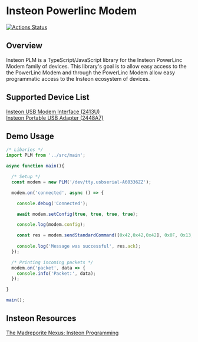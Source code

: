 # Insteon Powerlinc Modem
[![Actions Status](https://github.com/apearson/insteon-plm/workflows/CI/badge.svg)](https://github.com/apearson/insteon-plm/actions)

## Overview
Insteon PLM is a TypeScript/JavaScript library for the Insteon PowerLinc Modem family of devices.  This library's goal is to allow easy access to the the PowerLinc Modem and through the PowerLinc Modem allow easy programmatic access to the Insteon ecosystem of devices. 

## Supported Device List
[Insteon USB Modem Interface (2413U)](https://www.smarthome.com/powerlinc-modem-insteon-2413u-usb-interface-dual-band.html)   
[Insteon Portable USB Adapter (2448A7)](https://www.smarthome.com/insteon-2448a7-portable-usb-adapter.html)

## Demo Usage
```ts
/* Libaries */
import PLM from '../src/main';

async function main(){

  /* Setup */
  const modem = new PLM('/dev/tty.usbserial-A60336ZZ');

  modem.on('connected', async () => {

    console.debug('Connected');

    await modem.setConfig(true, true, true, true);

    console.log(modem.config);

    const res = modem.sendStandardCommand([0x42,0x42,0x42], 0x0F, 0x13, 0x00);
      
    console.log('Message was successful', res.ack);
  });

  /* Printing incoming packets */
  modem.on('packet', data => {
    console.info('Packet:', data);
  });

}

main();
```

## Insteon Resources
[The Madreporite Nexus: Insteon Programming](http://www.madreporite.com/insteon/insteon.html)

